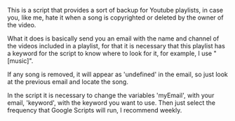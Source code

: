 This is a script that provides a sort of backup for Youtube playlists, in case you, like me, hate it when a song is copyrighted or deleted by the owner of the video.

What it does is basically send you an email with the name and channel of the videos included in a playlist, for that it is necessary that this playlist has a keyword for the script to know where to look for it, for example, I use "[music]".

If any song is removed, it will appear as 'undefined' in the email, so just look at the previous email and locate the song.

In the script it is necessary to change the variables 'myEmail', with your email, 'keyword', with the keyword you want to use. Then just select the frequency that Google Scripts will run, I recommend weekly.